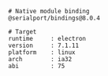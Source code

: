     # Native module binding
    @serialport/bindings@8.0.4
    
    # Target
    runtime     : electron 
    version     : 7.1.11
    platform    : linux
    arch        : ia32
    abi         : 75
